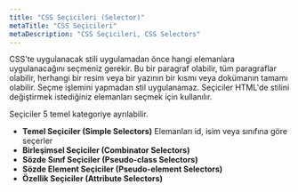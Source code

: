```yaml
---
title: "CSS Seçicileri (Selector)"
metaTitle: "CSS Seçicileri"
metaDescription: "CSS Seçicileri, CSS Selectors"
---
```



CSS'te uygulanacak stili uygulamadan önce hangi elemanlara uygulanacağını seçmeniz gerekir.
Bu bir paragraf olabilir, tüm paragraflar olabilir, herhangi bir resim veya bir yazının bir kısmı veya dokümanın tamamı olabilir.
Seçme işlemini yapmadan stil uygulanamaz. Seçiciler HTML'de stilini değiştirmek istediğiniz elemanları seçmek için kullanılır.

Seçiciler 5 temel kategoriye ayrılabilir.

- **Temel Seçiciler (Simple Selectors)**
    Elemanları id, isim veya sınıfına göre seçerler
- **Birleşimsel Seçiciler (Combinator Selectors)**
- **Sözde Sınıf Seçiciler (Pseudo-class Selectors)**
- **Sözde Element Seçiciler (Pseudo-element Selectors)**
- **Özellik Seçiciler (Attribute Selectors)**